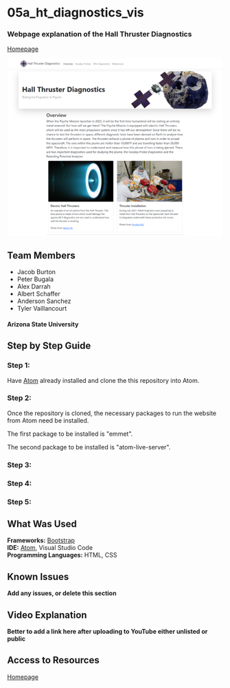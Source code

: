 # 05a_ht_diagnostics_vis

### Webpage explanation of the Hall Thruster Diagnostics

[Homepage](https://capstone-432.web.app/)

![Homepage](img/HomepageScreenshot.png)

## Team Members
* Jacob Burton
* Peter Bugala
* Alex Darrah
* Albert Schaffer
* Anderson Sanchez
* Tyler Vaillancourt

#### Arizona State University

## Step by Step Guide
### Step 1:
Have [Atom](https://atom.io/) already installed and clone the this repository into Atom.

### Step 2:
Once the repository is cloned, the necessary packages to run the website from Atom need be installed.

The first package to be installed is "emmet".

The second package to be installed is "atom-live-server".
### Step 3:
### Step 4:
### Step 5:

## What Was Used
**Frameworks:** [Bootstrap](https://getbootstrap.com/docs/5.1/getting-started/introduction/) <br />
**IDE:** [Atom](https://atom.io/), Visual Studio Code <br />
**Programming Languages:** HTML, CSS <br />

## Known Issues
**Add any issues, or delete this section**

## Video Explanation
**Better to add a link here after uploading to YouTube either unlisted or public**

## Access to Resources
[Homepage](https://capstone-432.web.app/)
